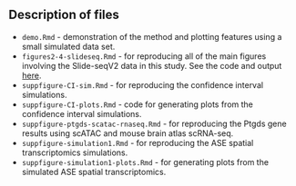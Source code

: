 ## Description of files

* `demo.Rmd` - demonstration of the method and plotting features using a small
simulated data set.
* `figures2-4-slideseq.Rmd` - for reproducing all of the main figures 
involving the Slide-seqV2 data in this study. See the code and output 
[here](https://rawcdn.githack.com/lulizou/spASE/5f42e663722a57fa360d36690661991833a3a6d5/vignettes/figures2-4-slideseq%202.html).
* `suppfigure-CI-sim.Rmd` - for reproducing the confidence interval simulations.
* `suppfigure-CI-plots.Rmd` - code for generating plots from the confidence 
interval simulations.
* `suppfigure-ptgds-scatac-rnaseq.Rmd` - for reproducing the Ptgds gene results
using scATAC and mouse brain atlas scRNA-seq.
* `suppfigure-simulation1.Rmd` - for reproducing the ASE spatial transcriptomics
simulations.
* `suppfigure-simulation1-plots.Rmd` - for generating plots from the simulated
ASE spatial transcriptomics.
